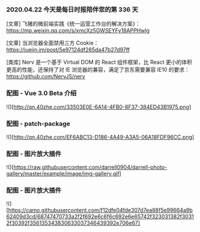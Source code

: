 ### 2020.04.22 今天是每日时报陪伴您的第 336 天

[文章] 飞猪的微前端实践《统一运营工作台的解决方案》：<https://mp.weixin.qq.com/s/xmcXz5GWSEYFy18APPHwlg>

[文章] 当浏览器全面禁用三方 Cookie：<https://juejin.im/post/5e97124df265da47b27d97ff>

[类库] Nerv 是一个基于 Virtual DOM 的 React 组件框架，比 React 更小的体积更高的性能，还保持了对 IE 浏览器的兼容，满足了京东需要兼容 IE10 的要求：<https://github.com/NervJS/nerv>

### 配图 - Vue 3.0 Beta 介绍
!()[http://qn.40zhe.com/33503E0E-6A14-4FB0-8F37-384ED43B1975.png]

### 配图 - patch-package
!()[http://qn.40zhe.com/EF6ABC13-D186-4A49-A3A5-06A18FDF96CC.png]

### 配图 - 图片放大插件
!()[https://raw.githubusercontent.com/darrell0904/darrell-photo-gallery/master/example/image/img-gallery.gif]

### 配图 - 图片放大插件
!()[https://camo.githubusercontent.com/f12dfe04fde307d7ea88f5e99664a9b62409d3cd/68747470733a2f2f692e6c6f6c692e6e65742f323031382f30312f30392f356135343830633037346439392e706e67]